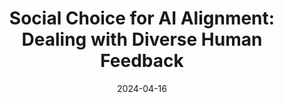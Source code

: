 ---
title: "Social Choice for AI Alignment: Dealing with Diverse Human Feedback"
collection: workingpapers
filelink: '/files/SC4AIalignment.pdf' 
# excerpt: 'This paper is about the number 1. The number 2 is left for future work.'
date: 2024-04-16
authors: '&#42;&alpha;&beta;&#42; &#124; Vincent Conitzer, Rachel Freedman, Jobst Heitzig, Wesley H. Holliday, Bob M. Jacobs, Nathan Lambert, Milan Mossé, Eric Pacuit, Stuart Russell, Hailey Schoelkopf, Emanuel Tewolde, and William S. Zwicker'
# status: To appear in
# venue: 'International Joint Conference on Artificial Intelligence (IJCAI) 2023'
# paperurl: 'https://www.ijcai.org/proceedings/2023/321'
arxivurl: 'https://arxiv.org/abs/2404.10271'
#slidesurl: 'https://arxiv.org/abs/2111.00076'
#videourl: 'https://arxiv.org/abs/2111.00076'
#citation: 'Your Name, You. (2009). &quot;Paper Title Number 1.&quot; <i>Journal 1</i>. 1(1).'
# image: '/images/dblpicon.png'

#<a href=" ../files/CV_Emanuel_Tewolde_26_04_23.pdf " target="_blank"  rel="noopener noreferrer">CV</a>, Bla bla, <a href=" ../files/paper1.pdf " target="_blank"  rel="noopener noreferrer">paper1</a>, Bla bla, <a href=" ../files/preservinggametrafos.pdf " target="_blank"  rel="noopener noreferrer">GEB23preprint</a> 
---